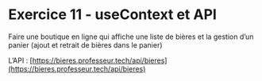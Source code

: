 # Exercice 11 - useContext et API  

Faire une boutique en ligne qui affiche une liste de bières et la gestion d’un panier (ajout et retrait de bières dans le panier)  

L’API : [https://bieres.professeur.tech/api/bieres](https://bieres.professeur.tech/api/bieres)  


